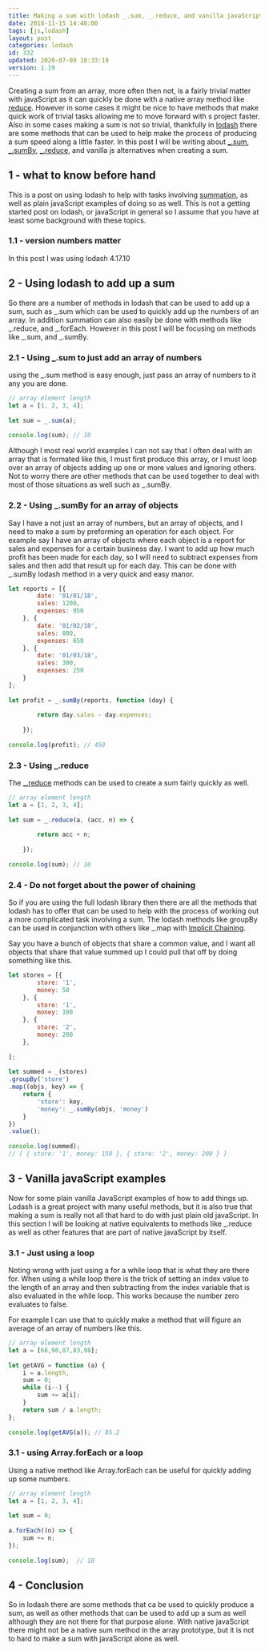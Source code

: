 ```yaml
---
title: Making a sum with lodash _.sum, _.reduce, and vanilla javaScript alternatives
date: 2018-11-15 14:48:00
tags: [js,lodash]
layout: post
categories: lodash
id: 332
updated: 2020-07-09 18:33:19
version: 1.19
---
```


Creating a sum from an array, more often then not, is a fairly trivial matter with javaScript as it can quickly be done with a native array method like [reduce](https://developer.mozilla.org/en-US/docs/Web/JavaScript/Reference/Global_Objects/Array/reduce). However in some cases it might be nice to have methods that make quick work of trivial tasks allowing me to move forward with s project faster. Also in some cases making a sum is not so trivial, thankfully in [lodash](https://lodash.com/) there are some methods that can be used to help make the process of producing a sum speed along a little faster. In this post I will be writing about [\_.sum](https://lodash.com/docs/4.17.11#sum), [\_.sumBy](https://lodash.com/docs/4.17.11#sumBy), [\_.reduce](https://lodash.com/docs/4.17.11#reduce), and vanilla js alternatives when creating a sum.

<!-- more -->

## 1 - what to know before hand

This is a post on using lodash to help with tasks involving [summation](https://en.wikipedia.org/wiki/Summation), as well as plain javaScript examples of doing so as well. This is not a getting started post on lodash, or javaScript in general so I assume that you have at least some background with these topics.

### 1.1 - version numbers matter

In this post I was using lodash 4.17.10

## 2 - Using lodash to add up a sum

So there are a number of methods in lodash that can be used to add up a sum, such as \_.sum which can be used to quickly add up the numbers of an array. In addition summation can also easily be done with methods like \_.reduce, and \_.forEach. However in this post I will be focusing on methods like \_.sum, and \_.sumBy.

### 2.1 - Using \_.sum to just add an array of numbers

using the \_.sum method is easy enough, just pass an array of numbers to it any you are done.

```js
// array element length
let a = [1, 2, 3, 4];
 
let sum = _.sum(a);
 
console.log(sum); // 10
```

Although I most real world examples I can not say that I often deal with an array that is formated like this, I must first produce this array, or I must loop over an array of objects adding up one or more values and ignoring others. Not to worry there are other methods that can be used together to deal with most of those situations as well such as \_.sumBy.

### 2.2 - Using \_.sumBy for an array of objects

Say I have a not just an array of numbers, but an array of objects, and I need to make a sum by preforming an operation for each object. For example say I have an array of objects where each object is a report for sales and expenses for a certain business day. I want to add up how much profit has been made for each day, so I will need to subtract expenses from sales and then add that result up for each day. This can be done with \_.sumBy lodash method in a very quick and easy manor.

```js
let reports = [{
        date: '01/01/18',
        sales: 1200,
        expenses: 950
    }, {
        date: '01/02/18',
        sales: 800,
        expenses: 650
    }, {
        date: '01/03/18',
        sales: 300,
        expenses: 250
    }
];
 
let profit = _.sumBy(reports, function (day) {
 
        return day.sales - day.expenses;
 
    });
 
console.log(profit); // 450
```

### 2.3 - Using \_.reduce

The [\_.reduce](/2018/07/25/lodash_reduce/) methods can be used to create a sum fairly quickly as well.

```js
// array element length
let a = [1, 2, 3, 4];
 
let sum = _.reduce(a, (acc, n) => {
 
        return acc + n;
 
    });
 
console.log(sum); // 10
```

### 2.4 - Do not forget about the power of chaining

So if you are using the full lodash library then there are all the methods that lodash has to offer that can be used to help with the process of  working out a more complicated task involving a sum. The lodash methods like groupBy can be used in conjunction with others like \_.map with [Implicit Chaining](/2018/11/11/lodash_chain/).

Say you have a bunch of objects that share a common value, and I want all objects that share that value summed up I could pull that off by doing something like this.

```js
let stores = [{
        store: '1',
        money: 50
    }, {
        store: '1',
        money: 100
    }, {
        store: '2',
        money: 200
    },
 
];
 
let summed = _(stores)
.groupBy('store')
.map((objs, key) => {
    return {
        'store': key,
        'money': _.sumBy(objs, 'money')
    }
})
.value();
 
console.log(summed);
// [ { store: '1', money: 150 }, { store: '2', money: 200 } ]
```

## 3 - Vanilla javaScript examples

Now for some plain vanilla JavaScript examples of how to add things up. Lodash is a great project with many useful methods, but it is also true that making a sum is really not all that hard to do with just plain old javaScript. In this section I will be looking at native equivalents to methods like \_.reduce as well as other features that are part of native javaScript by itself.

### 3.1 - Just using a loop

Noting wrong with just using a for a while loop that is what they are there for. When using a while loop there is the trick of setting an index value to the length of an array and then subtracting from the index variable that is also evaluated in the while loop. This works because the number zero evaluates to false.

For example I can use that to quickly make a method that will figure an average of an array of numbers like this.
```js
// array element length
let a = [68,90,87,83,98];
 
let getAVG = function (a) {
    i = a.length,
    sum = 0;
    while (i--) {
        sum += a[i];
    }
    return sum / a.length;
};
 
console.log(getAVG(a)); // 85.2
```

### 3.1 - using Array.forEach or a loop

Using a native method like Array.forEach can be useful for quickly adding up some numbers.

```js
// array element length
let a = [1, 2, 3, 4];
 
let sum = 0;
 
a.forEach((n) => {
    sum += n;
});
 
console.log(sum);  // 10
```

## 4 - Conclusion

So in lodash there are some methods that ca be used to quickly produce a sum, as well as other methods that can be used to add up a sum as well although they are not there for that purpose alone. With native javaScript there might not be a native sum method in the array prototype, but it is not to hard to make a sum with javaScript alone as well.

